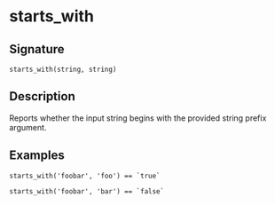 # starts_with

## Signature

`starts_with(string, string)`

## Description

Reports whether the input string begins with the provided string prefix argument.

## Examples

```
starts_with('foobar', 'foo') == `true`
```

```
starts_with('foobar', 'bar') == `false`
```
